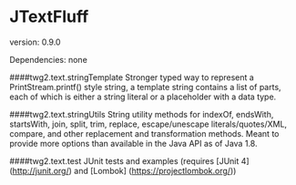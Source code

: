 JTextFluff
==============
version: 0.9.0

Dependencies: none

####twg2.text.stringTemplate
Stronger typed way to represent a PrintStream.printf() style string, a template string contains a list of parts, each of which is either a string literal or a placeholder with a data type. 

####twg2.text.stringUtils
String utility methods for indexOf, endsWith, startsWith, join, split, trim, replace, escape/unescape literals/quotes/XML, compare, and other replacement and transformation methods. 
Meant to provide more options than available in the Java API as of Java 1.8. 

####twg2.text.test
JUnit tests and examples (requires [JUnit 4] (http://junit.org/) and [Lombok] (https://projectlombok.org/))